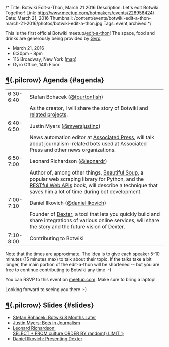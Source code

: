 /*
Title: Botwiki Edit-a-Thon, March 21 2016
Description: Let's edit Botwiki. Together!
Link: http://www.meetup.com/botmakers/events/228956424/
Date: March 21, 2016
Thumbnail: /content/events/botwiki-edit-a-thon-march-21-2016/photos/botwiki-edit-a-thon.jpg
Tags: event,archived
*/


<style type="text/css">
</style>


This is the first official Botwiki meetup/[edit-a-thon](https://en.wikipedia.org/wiki/Edit-a-thon)! The space, food and drinks are generously being provided by [Gyro](https://www.gyro.com/).

- March 21, 2016
- 6:30pm - 8pm
- 115 Broadway, New York ([map](https://www.google.com/maps/dir/Current+Location/115+Broadway+New+York+NY+10006+USA))
- Gyro Office, 14th Floor

## [¶](#agenda){.pilcrow} Agenda {#agenda}

<table class="event-table">
  <tr>
    <td class="event-time">6:30-6:40</td>
    <td class="event-speaker">Stefan Bohacek (<a href="https://twitter.com/fourtonfish">@fourtonfish</a>)</td>
  </tr>
  <tr>
    <td>&nbsp;</td>
    <td class="event-description">As the creator, I will share the story of Botwiki and <a href="/projects/">related projects</a>.</td>
  </tr>
  <tr>
    <td class="event-time">6:40-6:50</td>
    <td class="event-speaker">Justin Myers (<a href="https://twitter.com/myersjustinc">@myersjustinc</a>)</td>
  </tr>
  <tr>
    <td>&nbsp;</td>
    <td class="event-description">News automation editor at <a href="http://www.ap.org/">Associated Press</a>, will talk about journalism-related bots used at Associated Press and other news organizations.</td>
  </tr>
  <tr>
    <td class="event-time">6:50-7:00</td>
    <td class="event-speaker">Leonard Richardson (<a href="https://twitter.com/leonardr">@leonardr</a>)</td>
  </tr>
  <tr>
    <td>&nbsp;</td>
    <td class="event-description">Author of, among other things, <a href="http://www.crummy.com/software/BeautifulSoup/bs4/doc/">Beautiful Soup</a>, a popular web scraping library for Python, and the <a href="http://www.amazon.com/RESTful-Web-APIs-Leonard-Richardson/dp/1449358063">RESTful Web APIs</a> book, will describe a technique that saves him a lot of time during bot development.</td>
  </tr>
  <tr>
    <td class="event-time">7:00-7:10</td>
    <td class="event-speaker">Daniel Ilkovich (<a href="https://twitter.com/danielilkovich">@danielilkovich</a>)</td>
  </tr>
  <tr>
    <td>&nbsp;</td>
    <td class="event-description">Founder of <a href="http://rundexter.com">Dexter</a>, a tool that lets you quickly build and share integrations of various online services, will share the story and the future vision of Dexter.</td>
  </tr>
  <tr>
    <td class="event-time">7:10-8:00</td>
    <td>Contributing to Botwiki</td>
  </tr>
</table>



Note that the times are approximate. The idea is to give each speaker 5-10 minutes (15 minutes max) to talk about their topic. If the talks take a bit longer, the main portion of the edit-a-thon will be shortened -- but you are free to continue contributing to Botwiki any time :-)


You can RSVP to this event on [meetup.com](http://www.meetup.com/botmakers/events/228956424/). Make sure to bring a laptop!

Looking forward to seeing you there :-)



## [¶](#slides){.pilcrow} Slides {#slides}

- [Stefan Bohacek: Botwiki 8 Months Later](/content/events/botwiki-edit-a-thon-march-21-2016/botwiki-presentation.pdf)
- [Justin Myers: Bots in Journalism](/content/events/botwiki-edit-a-thon-march-21-2016/Botwiki-Edit-A-Thon-Journalism.pdf)
- [Leonard Richardson: SELECT * FROM culture ORDER BY random() LIMIT 1;](/content/events/botwiki-edit-a-thon-march-21-2016/select-from-culture.pdf)
- [Daniel Ilkovich: Presenting Dexter](/content/events/botwiki-edit-a-thon-march-21-2016/dexter-botwiki-presentation.pdf)


<!-- GALERY: COMING SOON!

<article>
  <img src=/content/events/botwiki-edit-a-thon-march-21-2016/photos/IMG_20160321_180501499.jpg />
</article>
<article>
  <img src=/content/events/botwiki-edit-a-thon-march-21-2016/photos/IMG_20160321_183404423.jpg />
</article>
<article>
  <img src=/content/events/botwiki-edit-a-thon-march-21-2016/photos/IMG_20160321_191717245.jpg />
</article>
<article>
  <img src=/content/events/botwiki-edit-a-thon-march-21-2016/photos/IMG_20160321_192423364.jpg />
</article>
<article>
  <img src=/content/events/botwiki-edit-a-thon-march-21-2016/photos/IMG_20160321_192849785.jpg />
</article>
<article>
  <img src=/content/events/botwiki-edit-a-thon-march-21-2016/photos/IMG_20160321_193350689.jpg />
</article>
<article>
  <img src=/content/events/botwiki-edit-a-thon-march-21-2016/photos/IMG_20160321_193519653.jpg />
</article>
<article>
  <img src=/content/events/botwiki-edit-a-thon-march-21-2016/photos/IMG_20160321_193521594.jpg />
</article>
<article>
  <img src=/content/events/botwiki-edit-a-thon-march-21-2016/photos/IMG_20160321_193816259.jpg />
</article>
<article>
  <img src=/content/events/botwiki-edit-a-thon-march-21-2016/photos/IMG_20160321_194949298.jpg />
</article>
<article>
  <img src=/content/events/botwiki-edit-a-thon-march-21-2016/photos/IMG_20160321_195122497.jpg />
</article>
<article>
  <img src=/content/events/botwiki-edit-a-thon-march-21-2016/photos/IMG_20160321_195330294.jpg />
</article>
<article>
  <img src=/content/events/botwiki-edit-a-thon-march-21-2016/photos/IMG_20160321_195727456.jpg />
</article>
<article>
  <img src=/content/events/botwiki-edit-a-thon-march-21-2016/photos/IMG_20160321_195730325.jpg />
</article>
<article>
  <img src=/content/events/botwiki-edit-a-thon-march-21-2016/photos/IMG_20160321_195830311.jpg />
</article>
<article>
  <img src=/content/events/botwiki-edit-a-thon-march-21-2016/photos/IMG_20160321_201044580.jpg />
</article>
<article>
  <img src=/content/events/botwiki-edit-a-thon-march-21-2016/photos/IMG_20160321_201046143.jpg />
</article>
<article>
  <img src=/content/events/botwiki-edit-a-thon-march-21-2016/photos/IMG_20160321_202904984.jpg />
</article>
-->